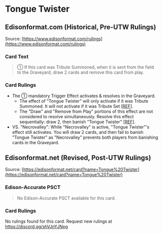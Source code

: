 # Tongue Twister

## Edisonformat.com (Historical, Pre-UTW Rulings)

Source: [https://www.edisonformat.com/rulings](https://www.edisonformat.com/rulings)

### Card Text

> ① If this card was Tribute Summoned, when it is sent from the field to the Graveyard, draw 2 cards and remove this card from play.

### Card Rulings

*   The ① mandatory Trigger Effect activates & resolves in the Graveyard.
    *   The effect of "Tongue Twister" will only activate if it was Tribute Summoned. It will not activate if it was Tribute Set \[[REF](https://www.pojo.biz/board/showthread.php?t=826682)\].
    *   The "Draw" and "Remove from Play" portions of this effect are not considered to resolve simultaneously. Resolve this effect sequentially: draw 2, then banish "Tongue Twister" \[[REF](https://www.pojo.biz/board/showthread.php?t=1014618)\].
*   VS. "Necrovalley": While "Necrovalley" is active, "Tongue Twister"'s effect still activates. You will draw 2 cards, and then fail to banish "Tongue Twister" as "Necrovalley" prevents both players from banishing cards in the Graveyard.

## Edisonformat.net (Revised, Post-UTW Rulings)

Source: [https://edisonformat.net/card?name=Tongue%20Twister](https://edisonformat.net/card?name=Tongue%20Twister)

### Edison-Accurate PSCT

> No Edison-Accurate PSCT available for this card.

### Card Rulings

No rulings found for this card. Request new rulings at https://discord.gg/shVJnYJNpg
            